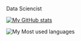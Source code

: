 Data Sciencist

[![My GitHub stats](https://github-readme-stats.vercel.app/api?username=mayandev)](https://github.com/anuraghazra/github-readme-stats)

![My Most used languages](https://github-readme-stats.vercel.app/api/top-langs/?username=spwilson25428&layout=compact&hide_border=true&langs_count=10)

